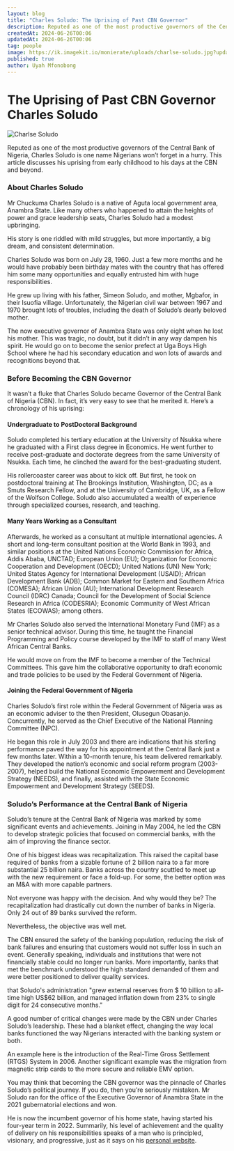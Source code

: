 ```yaml
---
layout: blog
title: "Charles Soludo: The Uprising of Past CBN Governor"
description: Reputed as one of the most productive governors of the Central Bank of Nigeria, Charles Soludo is one name Nigerians won’t forget in a hurry. This article speaks about his uprising from his early days as a child to his days at the CBN and beyond.
createdAt: 2024-06-26T00:06
updatedAt: 2024-06-26T00:06
tag: people
image: https://ik.imagekit.io/monierate/uploads/charlse-soludo.jpg?updatedAt=1719443073048
published: true
author: Uyah Mfonobong
---
```

# The Uprising of Past CBN Governor Charles Soludo

![Charlse Soludo](https://ik.imagekit.io/monierate/uploads/charlse-soludo.jpg?updatedAt=1719443073048)

Reputed as one of the most productive governors of the Central Bank of Nigeria, Charles Soludo is one name Nigerians won’t forget in a hurry. This article discusses his uprising from early childhood to his days at the CBN and beyond.

### About Charles Soludo

Mr Chuckuma Charles Soludo is a native of Aguta local government area, Anambra State. Like many others who happened to attain the heights of power and grace leadership seats, Charles Soludo had a modest upbringing.

His story is one riddled with mild struggles, but more importantly, a big dream, and consistent determination.

Charles Soludo was born on July 28, 1960. Just a few more months and he would have probably been birthday mates with the country that has offered him some many opportunities and equally entrusted him with huge responsibilities.

He grew up living with his father, Simeon Soludo, and mother, Mgbafor, in their Isuofia village. Unfortunately, the Nigerian civil war between 1967 and 1970 brought lots of troubles, including the death of Soludo’s dearly beloved mother.

The now executive governor of Anambra State was only eight when he lost his mother. This was tragic, no doubt, but it didn’t in any way dampen his spirit. He would go on to become the senior prefect at Uga Boys High School where he had his secondary education and won lots of awards and recognitions beyond that.

### Before Becoming the CBN Governor

It wasn’t a fluke that Charles Soludo became Governor of the Central Bank of Nigeria (CBN). In fact, it’s very easy to see that he merited it. Here’s a chronology of his uprising:

#### Undergraduate to PostDoctoral Background

Soludo completed his tertiary education at the University of Nsukka where he graduated with a First class degree in Economics. He went further to receive post-graduate and doctorate degrees from the same University of Nsukka. Each time, he clinched the award for the best-graduating student.

His rollercoaster career was about to kick off. But first, he took on postdoctoral training at The Brookings Institution, Washington, DC; as a Smuts Research Fellow, and at the University of Cambridge, UK, as a Fellow of the Wolfson College. Soludo also accumulated a wealth of experience through specialized courses, research, and teaching.

#### Many Years Working as a Consultant

Afterwards, he worked as a consultant at multiple international agencies. A short and long-term consultant position at the World Bank in 1993, and similar positions at the United Nations Economic Commission for Africa, Addis Ababa, UNCTAD; European Union (EU); Organization for Economic Cooperation and Development (OECD); United Nations (UN) New York; United States Agency for International Development (USAID); African Development Bank (ADB); Common Market for Eastern and Southern Africa (COMESA); African Union (AU); International Development Research Council (IDRC) Canada; Council for the Development of Social Science Research in Africa (CODESRIA); Economic Community of West African States (ECOWAS); among others.

Mr Charles Soludo also served the International Monetary Fund (IMF) as a senior technical advisor. During this time, he taught the Financial Programming and Policy course developed by the IMF to staff of many West African Central Banks.

He would move on from the IMF to become a member of the Technical Committees. This gave him the collaborative opportunity to draft economic and trade policies to be used by the Federal Government of Nigeria.

#### Joining the Federal Government of Nigeria

Charles Soludo’s first role within the Federal Government of Nigeria was as an economic adviser to the then President, Olusegun Obasanjo. Concurrently, he served as the Chief Executive of the National Planning Committee (NPC).

He began this role in July 2003 and there are indications that his sterling performance paved the way for his appointment at the Central Bank just a few months later. Within a 10-month tenure, his team delivered remarkably. They developed the nation’s economic and social reform program (2003-2007), helped build the National Economic Empowerment and Development Strategy (NEEDS), and finally, assisted with the State Economic Empowerment and Development Strategy (SEEDS).

### Soludo’s Performance at the Central Bank of Nigeria

Soludo’s tenure at the Central Bank of Nigeria was marked by some significant events and achievements. Joining in May 2004, he led the CBN to develop strategic policies that focused on commercial banks, with the aim of improving the finance sector.

One of his biggest ideas was recapitalization. This raised the capital base required of banks from a sizable fortune of 2 billion naira to a far more substantial 25 billion naira. Banks across the country scuttled to meet up with the new requirement or face a fold-up. For some, the better option was an M&A with more capable partners.

Not everyone was happy with the decision. And why would they be? The recapitalization had drastically cut down the number of banks in Nigeria. Only 24 out of 89 banks survived the reform.

Nevertheless, the objective was well met.

The CBN ensured the safety of the banking population, reducing the risk of bank failures and ensuring that customers would not suffer loss in such an event. Generally speaking, individuals and institutions that were not financially stable could no longer run banks. More importantly, banks that met the benchmark understood the high standard demanded of them and were better positioned to deliver quality services.

that Soludo's administration "grew external reserves from $ 10 billion to all-time high US$62 billion, and managed inflation down from 23% to single digit for 24 consecutive months."

A good number of critical changes were made by the CBN under Charles Soludo’s leadership. These had a blanket effect, changing the way local banks functioned the way Nigerians interacted with the banking system or both.

An example here is the introduction of the Real-Time Gross Settlement (RTGS) System in 2006. Another significant example was the migration from magnetic strip cards to the more secure and reliable EMV option.

You may think that becoming the CBN governor was the pinnacle of Charles Soludo’s political journey. If you do, then you’re seriously mistaken. Mr Soludo ran for the office of the Executive Governor of Anambra State in the 2021 gubernatorial elections and won.

He is now the incumbent governor of his home state, having started his four-year term in 2022. Summarily, his level of achievement and the quality of delivery on his responsibilities speaks of a man who is principled, visionary, and progressive, just as it says on his [personal website](https://www.soludosolution.org/about).
